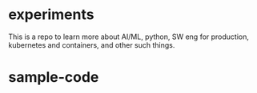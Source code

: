 # experiments
This is a repo to learn more about AI/ML, python, SW eng for production, kubernetes and containers, and other such things.
# sample-code
